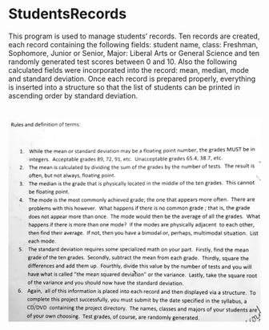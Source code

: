 # StudentsRecords

This program is used to manage students’ records. Ten records are created, 
each record containing the following fields: student name, class: Freshman,
Sophomore, Junior or Senior, Major: Liberal Arts or General Science and ten 
randomly generated test scores between 0 and 10. Also the following calculated 
fields were incorporated into the record: mean, median, mode and standard deviation. 
Once each record is prepared properly, everything is inserted into a structure
so that the list of students can be printed in ascending order by standard deviation.

#
#

![](Images/Image1.jpg)
